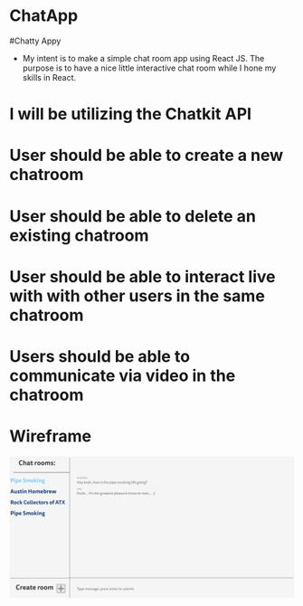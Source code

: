 # ChatApp
#Chatty Appy



 * My intent is to make a simple chat room app using React JS.  The purpose is to have a nice little interactive chat room while I hone my skills in React.

# I will be utilizing the Chatkit API

# User should be able to create a new chatroom
# User should be able to delete an existing chatroom
# User should be able to interact live with with other users in the same chatroom
# Users should be able to communicate via video in the chatroom


# Wireframe
![WireframeQ2](/images/ChatApp.png)
